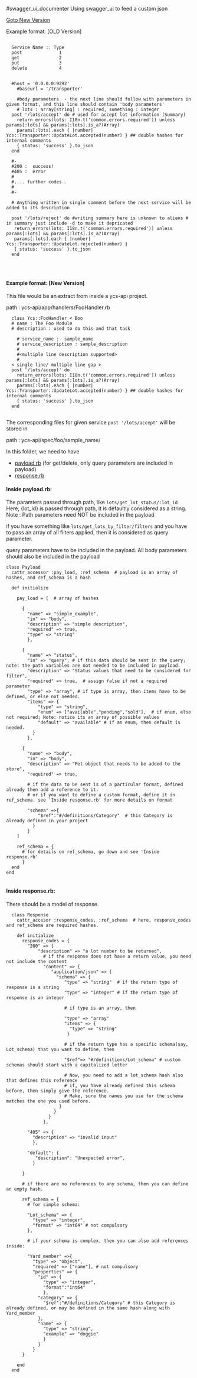#swagger_ui_documenter
Using swagger_ui to feed a custom json

<a href="#newversion">Goto New Version</a>


Example format: [OLD Version]

```

  Service Name :: Type
  post              1
  get               2
  put               3
  delete            4


```


```
  #host = '0.0.0.0:9292'
    #baseurl = '/transporter'

    #body parameters  - the next line should follow with parameters in given format, and this line should contain 'body parameters'
    # lots : array[string] : required, something : integer
  post '/lots/accept' do # used for accept lot information (Summary)  
    return_errors(lots: I18n.t('common.errors.required')) unless params[:lots] && params[:lots].is_a?(Array) 
    params[:lots].each { |number| Ycs::Transporter::UpdateLot.accepted(number) } ## double hashes for internal comments
    { status: 'success' }.to_json
  end

  #-
  #200 :  success!
  #405 :  error
  #
  #.... further codes..
  #
  #-

  # Anything written in single comment before the next service will be added to its description 

  post '/lots/reject' do #writing summary here is unknown to aliens # in summary just include -d to make it depricated
   return_errors(lots: I18n.t('common.errors.required')) unless params[:lots] && params[:lots].is_a?(Array)
   params[:lots].each { |number| Ycs::Transporter::UpdateLot.rejected(number) }
   { status: 'success' }.to_json
  end




```



<h4 id="#newversion">Example format: [New Version]</h4>

This file would be an extract from inside a ycs-api project.

path : ycs-api/app/handlers/FooHandler.rb 

```
  class Ycs::FooHandler < Boo
  # name : The Foo Module
  # description : used to do this and that task

    # service_name :  sample_name
    # service_description : sample_description
    #
    #<multiple line description supported> 
    #
  < single line/ multiple line gap >
  post '/lots/accept' do 
    return_errors(lots: I18n.t('common.errors.required')) unless params[:lots] && params[:lots].is_a?(Array) 
    params[:lots].each { |number| Ycs::Transporter::UpdateLot.accepted(number) } ## double hashes for internal comments
    { status: 'success' }.to_json
  end
  

```

The corresponding files for given service ```post '/lots/accept'``` will be stored in 

path : ycs-api/spec/foo/sample_name/ 

In this folder, we need to have 

 - <a href="#payload">payload.rb</a> (for get/delete, only query parameters are included in payload)
 - <a href="#response">response.rb </a>


<h4 id="#payload">Inside payload.rb:</h4>

The paramters passed through path, like ```lots/get_lot_status/:lot_id```
Here, {lot_id} is passed through path, it is defaultly considered as a string.
Note : Path parameters need NOT be included in the payload

if you have something like ```lots/get_lots_by_filter/filters```
and you have to pass an array of all filters applied, then it is considered as query parameter.

query parameters have to be included in the payload. 
All body parameters should also be included in the payload

```
class Payload
  cattr_accessor :pay_load, :ref_schema  # payload is an array of hashes, and ref_schema is a hash

  def initialize

    pay_load = [  # array of hashes
      
      {
        "name" => "simple_example",
        "in" => "body",
        "description" => "simple description",
        "required" => true,
        "type" => "string"
        },

      { 
        "name" => "status",
        "in" => "query", # if this data should be sent in the query; note: the path variables are not needed to be included in payload.
        "description" => "Status values that need to be considered for filter",
        "required" => true,  # assign false if not a required parameter
        "type" => "array", # if type is array, then items have to be defined, or else not needed.
        "items" => {
            "type" => "string",
            "enum" => ["available","pending","sold"],  # if enum, else not required; Note: notice its an array of possible values
            "default" => "available" # if an enum, then default is needed.
          }
        },

      {
        "name" => "body",
        "in" => "body",        
        "description" => "Pet object that needs to be added to the store",
        "required" => true,
            
        # if the data to be sent is of a particular format, defined already then add a reference to it.
        # or if you want to define a custom format, define it in ref_schema. see 'Inside response.rb' for more details on format

        "schema" =>{
            "$ref":"#/definitions/Category"  # this Category is already defined in your project
          }
        }
    ]

    ref_schema = {
      # for details on ref_schema, go down and see 'Inside response.rb'
      }
  end
end


```



<h4 id="#response">Inside response.rb:</h4>

There should be a model of response.  
```
  class Response
    cattr_accesor :response_codes, :ref_schema  # here, response_codes and ref_schema are required hashes. 

    def initialize
      response_codes = {
        "200" => {
            "description" => "a lot number to be returned",
              # if the response does not have a return value, you need not include the content
              "content" => {
                 "application/json" => {
                   "schema" => {
                      "type" => "string"  # if the return type of response is a string
                      "type" => "integer" # if the return type of response is an integer

                      # if type is an array, then

                      "type" => "array"
                      "items" => {
                        "type" => "string"
                       }

                      # if the return type has a specific schema(say, Lot_schema) that you want to define, then 

                      "$ref"=> "#/definitions/Lot_schema" # custom schemas should start with a capitalized letter

                      # Now, you need to add a lot_schema hash also that defines this reference
                      # if, you have already defined this schema before, then simply give the reference.
                      # Make, sure the names you use for the schema matches the one you used before.
                    }
                  }
                }
              },

        "405" => {
          "description" => "invalid input"
          },

        "default": {
           "description": "Unexpected error",
          }
            
      }
    
      # if there are no references to any schema, then you can define an empty hash.
      
      ref_schema = {
        # for simple schema: 
          
        "Lot_schema" => {
          "type" => "integer",
          "format" => "int64" # not compulsory
        },

        # if your schema is complex, then you can also add references inside: 

        "Yard_member" =>{
          "type" => "object",
          "required" => ["name"], # not compulsory
          "properties" => {
            "id" => {
              "type" => "integer",
              "format":"int64"
              },
            "category" => {
              "$ref":"#/definitions/Category" # this Category is already defined, or may be defined in the same hash along with Yard_member
            },
            "name" => {
              "type" => "string",
              "example" => "doggie"
              }
            }
          }
      }

    end
  end

```












